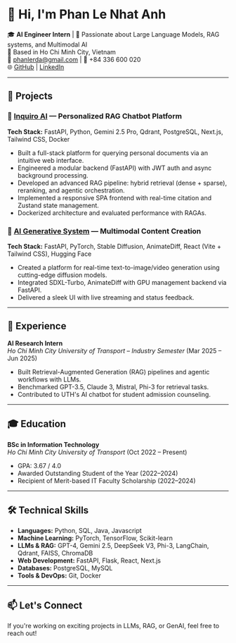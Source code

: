 # 👋 Hi, I'm Phan Le Nhat Anh

🎓 **AI Engineer Intern** | 🧠 Passionate about Large Language Models, RAG systems, and Multimodal AI  
📍 Based in Ho Chi Minh City, Vietnam  
📧 phanlerda@gmail.com | 📱 +84 336 600 020  
🌐 [GitHub](https://github.com/phanlerda) | [LinkedIn](https://www.linkedin.com/in/phanlerda)

---

## 🚀 Projects

### 🔹 [Inquiro AI](https://github.com/phanlerda/inquiro-ai) — Personalized RAG Chatbot Platform  
**Tech Stack:** FastAPI, Python, Gemini 2.5 Pro, Qdrant, PostgreSQL, Next.js, Tailwind CSS, Docker  
- Built a full-stack platform for querying personal documents via an intuitive web interface.  
- Engineered a modular backend (FastAPI) with JWT auth and async background processing.  
- Developed an advanced RAG pipeline: hybrid retrieval (dense + sparse), reranking, and agentic orchestration.  
- Implemented a responsive SPA frontend with real-time citation and Zustand state management.  
- Dockerized architecture and evaluated performance with RAGAs.

### 🔹 [AI Generative System](https://github.com/phanlerda/3-gen-ai) — Multimodal Content Creation  
**Tech Stack:** FastAPI, PyTorch, Stable Diffusion, AnimateDiff, React (Vite + Tailwind CSS), Hugging Face  
- Created a platform for real-time text-to-image/video generation using cutting-edge diffusion models.  
- Integrated SDXL-Turbo, AnimateDiff with GPU management backend via FastAPI.  
- Delivered a sleek UI with live streaming and status feedback.

---

## 🧠 Experience

**AI Research Intern**  
*Ho Chi Minh City University of Transport – Industry Semester* (Mar 2025 – Jun 2025)  
- Built Retrieval-Augmented Generation (RAG) pipelines and agentic workflows with LLMs.  
- Benchmarked GPT-3.5, Claude 3, Mistral, Phi-3 for retrieval tasks.  
- Contributed to UTH's AI chatbot for student admission counseling.

---

## 🎓 Education

**BSc in Information Technology**  
*Ho Chi Minh City University of Transport* (Oct 2022 – Present)  
- GPA: 3.67 / 4.0  
- Awarded Outstanding Student of the Year (2022–2024)  
- Recipient of Merit-based IT Faculty Scholarship (2022–2024)

---

## 🛠 Technical Skills

- **Languages:** Python, SQL, Java, Javascript
- **Machine Learning:** PyTorch, TensorFlow, Scikit-learn  
- **LLMs & RAG:** GPT-4, Gemini 2.5, DeepSeek V3, Phi-3, LangChain, Qdrant, FAISS, ChromaDB  
- **Web Development:** FastAPI, Flask, React, Next.js  
- **Databases:** PostgreSQL, MySQL  
- **Tools & DevOps:** Git, Docker  

---

## 📫 Let's Connect  
If you're working on exciting projects in LLMs, RAG, or GenAI, feel free to reach out!

